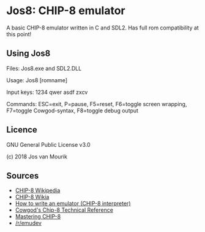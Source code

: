 # Jos8: CHIP-8 emulator
A basic CHIP-8 emulator written in C and SDL2. Has full rom compatibility at this point!

## Using Jos8
Files: Jos8.exe and SDL2.DLL

Usage: Jos8 [romname]

Input keys: 1234 qwer asdf zxcv

Commands: ESC=exit, P=pause, F5=reset, F6=toggle screen wrapping, F7=toggle Cowgod-syntax, F8=toggle debug output

## Licence
GNU General Public License v3.0

(c) 2018 Jos van Mourik

## Sources
* [CHIP-8 Wikipedia](http://en.wikipedia.org/wiki/CHIP-8)
* [CHIP-8 Wikia](http://chip8.wikia.com/wiki/Chip8_Wiki)
* [How to write an emulator (CHIP-8 interpreter)](http://www.multigesture.net/articles/how-to-write-an-emulator-chip-8-interpreter/)
* [Cowgod's Chip-8 Technical Reference](http://devernay.free.fr/hacks/chip8/C8TECH10.HTM)
* [Mastering CHIP-8](http://mattmik.com/files/chip8/mastering/chip8.html)
* [/r/emudev](https://www.reddit.com/r/EmuDev/)
